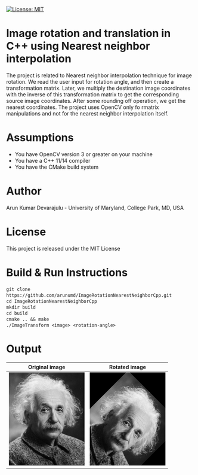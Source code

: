 [![License: MIT](https://img.shields.io/badge/License-MIT-yellow.svg)](https://opensource.org/licenses/MIT)

# Image rotation and translation in C++ using Nearest neighbor interpolation
The project is related to Nearest neighbor interpolation technique for image rotation. We read the user input for rotation angle, and then create a transformation matrix. Later, we multiply the destination image coordinates with the inverse of this transformation matrix to get the corresponding source image coordinates. After some rounding off operation, we get the nearest coordinates. The project uses OpenCV only fo rmatrix manipulations and not for the nearest neighbor interpolation itself.

# Assumptions
 - You have OpenCV version 3 or greater on your machine
 - You have a C++ 11/14 compiler
 - You have the CMake build system

# Author
Arun Kumar Devarajulu - University of Maryland, College Park, MD, USA

# License
This project is released under the MIT License

# Build & Run Instructions
```
git clone https://github.com/arunumd/ImageRotationNearestNeighborCpp.git
cd ImageRotationNearestNeighborCpp
mkdir build
cd build
cmake .. && make
./ImageTransform <image> <rotation-angle>
```

# Output

| Original image | Rotated image |
| --- | --- |
| ![alt text](https://raw.githubusercontent.com/arunumd/ImageRotationNearestNeighborCpp/master/output/original.png) | ![alt text](https://raw.githubusercontent.com/arunumd/ImageRotationNearestNeighborCpp/master/output/rotated.png) |
